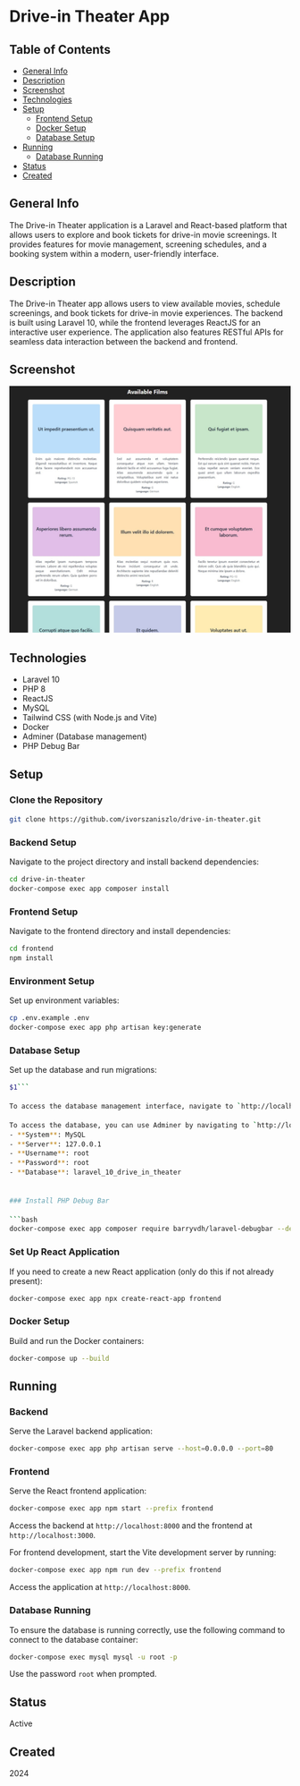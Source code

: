 # Drive-in Theater App

## Table of Contents

- [General Info](#general-info)
- [Description](#description)
- [Screenshot](#screenshot)
- [Technologies](#technologies)
- [Setup](#setup)
  - [Frontend Setup](#frontend-setup)
  - [Docker Setup](#docker-setup)
  - [Database Setup](#database-setup)
- [Running](#running)
  - [Database Running](#database-running)
- [Status](#status)
- [Created](#created)

## General Info

The Drive-in Theater application is a Laravel and React-based platform that allows users to explore and book tickets for drive-in movie screenings. It provides features for movie management, screening schedules, and a booking system within a modern, user-friendly interface.

## Description

The Drive-in Theater app allows users to view available movies, schedule screenings, and book tickets for drive-in movie experiences. The backend is built using Laravel 10, while the frontend leverages ReactJS for an interactive user experience. The application also features RESTful APIs for seamless data interaction between the backend and frontend.

## Screenshot

![Drive-in Theater Screenshot](./public/img/drive-in-theater-screenshot.jpg)

## Technologies

- Laravel 10
- PHP 8
- ReactJS
- MySQL
- Tailwind CSS (with Node.js and Vite)
- Docker
- Adminer (Database management)
- PHP Debug Bar

## Setup

### Clone the Repository

```bash
git clone https://github.com/ivorszaniszlo/drive-in-theater.git
```

### Backend Setup

Navigate to the project directory and install backend dependencies:

```bash
cd drive-in-theater
docker-compose exec app composer install
```

### Frontend Setup

Navigate to the frontend directory and install dependencies:

```bash
cd frontend
npm install
```

### Environment Setup

Set up environment variables:

```bash
cp .env.example .env
docker-compose exec app php artisan key:generate
```

### Database Setup

Set up the database and run migrations:

```bash
$1```

To access the database management interface, navigate to `http://localhost:8081`.

To access the database, you can use Adminer by navigating to `http://localhost:8081`. Use the following credentials:
- **System**: MySQL
- **Server**: 127.0.0.1
- **Username**: root
- **Password**: root
- **Database**: laravel_10_drive_in_theater


### Install PHP Debug Bar

```bash
docker-compose exec app composer require barryvdh/laravel-debugbar --dev
```

### Set Up React Application

If you need to create a new React application (only do this if not already present):

```bash
docker-compose exec app npx create-react-app frontend
```

### Docker Setup

Build and run the Docker containers:

```bash
docker-compose up --build
```

## Running

### Backend

Serve the Laravel backend application:

```bash
docker-compose exec app php artisan serve --host=0.0.0.0 --port=80
```

### Frontend

Serve the React frontend application:

```bash
docker-compose exec app npm start --prefix frontend
```

Access the backend at `http://localhost:8000` and the frontend at `http://localhost:3000`.

For frontend development, start the Vite development server by running:

```bash
docker-compose exec app npm run dev --prefix frontend
```

Access the application at `http://localhost:8000`.

### Database Running

To ensure the database is running correctly, use the following command to connect to the database container:

```bash
docker-compose exec mysql mysql -u root -p
```

Use the password `root` when prompted.

## Status

Active

## Created

2024
